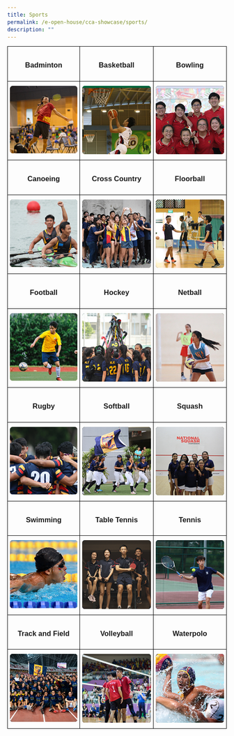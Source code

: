 ```yaml
---
title: Sports
permalink: /e-open-house/cca-showcase/sports/
description: ""
---
```

<style type="text/css">
.tg  {border-collapse:collapse;border-spacing:0;}
.tg td{border-color:black;border-style:solid;border-width:1px;font-family:Arial, sans-serif;font-size:14px;
  overflow:hidden;padding:10px 5px;word-break:normal;}
.tg th{border-color:black;border-style:solid;border-width:1px;font-family:Arial, sans-serif;font-size:14px;
  font-weight:normal;overflow:hidden;padding:10px 5px;word-break:normal;}
.tg .tg-0lax{text-align:left;vertical-align:top}
</style>
<table class="tg">
<thead>
  <tr>
		<td class="tg-0lax"><center><h3>Badminton</h3></center></td>
    <td class="tg-0lax"><center><h3>Basketball</h3></center></td>
    <td class="tg-0lax"><center><h3>Bowling</h3></center></td>
  </tr>
</thead>
<tbody>
  <tr>
    <td class="tg-0lax"><a width="176px" href="/e-open-house/cca-showcase/sports/badminton/">
<img alt="Badminton" src="/images/badminton.png">
</a></td>
    <td class="tg-0lax"><a href="/e-open-house/cca-showcase/sports/basketball/">
<img width="176px" alt="Basketball" src="/images/basketball.png">
</a></td>
    <td class="tg-0lax"><a href="/e-open-house/cca-showcase/sports/bowling/">
<img width="176px" alt="Bowling" src="/images/bowling.png">
</a></td>
  </tr>
  <tr>
    <td class="tg-0lax"><center><h3>Canoeing</h3></center></td>
    <td class="tg-0lax"><center><h3>Cross Country</h3></center></td>
    <td class="tg-0lax"><center><h3>Floorball</h3></center></td>
  </tr>
  <tr>
    <td class="tg-0lax"><a href="/e-open-house/cca-showcase/sports/canoeing/">
<img alt="Canoeing" src="/images/canoeing.png"></a></td>
    <td class="tg-0lax"><a href="/e-open-house/cca-showcase/sports/cross-country/">
<img alt="Cross Country" src="/images/cross%20country.png"></a></td>
    <td class="tg-0lax"><a href="/e-open-house/cca-showcase/sports/floorball/">
<img alt="Floorball" src="/images/floorball.png"></a></td>
  </tr>
  <tr>
    <td class="tg-0lax"><center><h3>Football</h3></center></td>
    <td class="tg-0lax"><center><h3>Hockey</h3></center></td>
    <td class="tg-0lax"><center><h3>Netball</h3></center></td>
  </tr>
  <tr>
    <td class="tg-0lax"><a href="/e-open-house/cca-showcase/clubs-and-societies/indian-cultural-society/">
<img alt="Football" src="/images/football.png">
</a></td>
    <td class="tg-0lax"><a href="/e-open-house/cca-showcase/clubs-and-societies/interact-club/">
<img alt="Hockey" src="/images/hockey.png">
</a></td>
    <td class="tg-0lax"><a href="/e-open-house/cca-showcase/clubs-and-societies/malay-cultural-society/">
<img alt="Netball" src="/images/netball.png">
</a></td>
  </tr>
  <tr>
    <td class="tg-0lax"><center><h3>Rugby</h3></center></td>
    <td class="tg-0lax"><center><h3>Softball</h3></center></td>
    <td class="tg-0lax"><center><h3>Squash</h3></center></td>
  </tr>
  <tr>
    <td class="tg-0lax"><a href="/e-open-house/cca-showcase/clubs-and-societies/pixel-labs/">
<img alt="Rugby" src="/images/rugby%20.png"></a></td>
    <td class="tg-0lax"><a href="/e-open-house/cca-showcase/clubs-and-societies/science-and-math-council/">
<img alt="Softball" src="/images/softball.png"></a></td>
    <td class="tg-0lax"><a href="/e-open-house/cca-showcase/clubs-and-societies/technology-council/">
<img alt="Squash" src="/images/squash.png"></a></td>
  </tr>
  <tr>
		<td class="tg-0lax"><center><h3>Swimming</h3></center></td>
		<td class="tg-0lax"><center><h3>Table Tennis</h3></center></td>
		<td class="tg-0lax"><center><h3>Tennis</h3></center></td>
  </tr>
  <tr>
    <td class="tg-0lax"><a href="/e-open-house/cca-showcase/clubs-and-societies/ac-uniformed-groups/">
<img alt="Swimming" src="/images/swimming.png"></a></td>
		<td class="tg-0lax"><a href="/e-open-house/cca-showcase/clubs-and-societies/ac-uniformed-groups/">
<img alt="Table Tennis" src="/images/table%20tennis.png"></a></td>
		<td class="tg-0lax"><a href="/e-open-house/cca-showcase/clubs-and-societies/ac-uniformed-groups/">
<img alt="Tennis" src="/images/tennis.png"></a></td>
  </tr>
	<tr>
		<td class="tg-0lax"><center><h3>Track and Field</h3></center></td>
		<td class="tg-0lax"><center><h3>Volleyball</h3></center></td>
		<td class="tg-0lax"><center><h3>Waterpolo</h3></center></td>
  </tr>
  <tr>
    <td class="tg-0lax"><a href="/e-open-house/cca-showcase/clubs-and-societies/ac-uniformed-groups/">
<img alt="Track and Field" src="/images/track%20_%20field.png"></a></td>
		<td class="tg-0lax"><a href="/e-open-house/cca-showcase/clubs-and-societies/ac-uniformed-groups/">
<img alt="Volleyball" src="/images/volleyball.png"></a></td>
		<td class="tg-0lax"><a href="/e-open-house/cca-showcase/clubs-and-societies/ac-uniformed-groups/">
<img alt="Waterpolo" src="/images/waterpolo.png"></a></td>
  </tr>
</tbody>
</table>